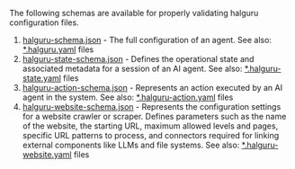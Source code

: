 The following schemas are available for properly validating halguru configuration files.

1. [halguru-schema.json](halguru-schema.json) -  The full configuration of an agent. See also: [*.halguru.yaml](https://docs.hal.guru/models/%28halguru%29/) files
2. [halguru-state-schema.json](halguru-state-schema.json) - Defines the operational state and associated metadata for a session of an AI agent. See also: [*.halguru-state.yaml](https://docs.hal.guru/models/%28state%29/) files
3. [halguru-action-schema.json](halguru-action-schema.json) - Represents an action executed by an AI agent in the system. See also: [*.halguru-action.yaml](https://docs.hal.guru/models/%28action%29/) files
4. [halguru-website-schema.json](halguru-website-schema.json) - Represents the configuration settings for a website crawler or scraper. Defines parameters such as the name of the website, the starting URL, maximum allowed levels and pages, specific URL patterns to process, and connectors required for linking external components like LLMs and file systems. See also: [*.halguru-website.yaml](https://docs.hal.guru/models/%28website%29/) files
